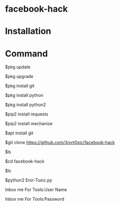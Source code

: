 # facebook-hack
# Installation
# Command

$pkg update

$pkg upgrade

$pkg install git

$pkg install python

$pkg install python2

$pip2 install requests

$pip2 install mechanize

$apt install git

$git clone https://github.com/3rort0xic/facebook-hack

$ls

$cd facebook-hack

$ls

$python2 Eror-Toxic.py

Inbox me For Tools:User Name

Inbox me For Tools:Password
